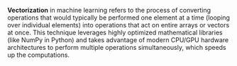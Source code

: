 **Vectorization** in machine learning refers to the process of converting operations that would typically be performed one element at a time (looping over individual elements) into operations that act on entire arrays or vectors at once. This technique leverages highly optimized mathematical libraries (like NumPy in Python) and takes advantage of modern CPU/GPU hardware architectures to perform multiple operations simultaneously, which speeds up the computations.

